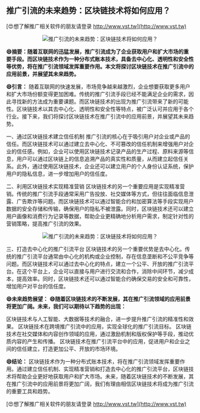 ## **推广引流的未来趋势：区块链技术将如何应用？**

[😍想了解推广相关软件的朋友请登录 http://www.vst.tw](http://www.vst.tw)

 <center><img src="https://vst.tw/MP4/tuiguang/png/7.png" alt="推广引流的未来趋势：区块链技术将如何应用？"></center>

**😄摘要：随着互联网的迅猛发展，推广引流成为了企业获取用户和扩大市场的重要手段。而区块链技术作为一种分布式账本技术，具备去中心化、透明性和安全性等优势，将在推广引流领域发挥重要作用。本文将探讨区块链技术在推广引流中的应用前景，并展望其未来趋势。**

**😄引言：**
随着互联网的快速发展，市场竞争越来越激烈，企业想要获取更多用户和扩大市场份额变得更加困难。传统的推广引流手段已经不能满足企业的需求，因此寻找新的方法成为重要课题。而区块链技术的出现为推广引流带来了新的可能性。区块链技术以其去中心化、透明性和安全性等特点，被广泛认可并应用于各个行业。接下来，我们将探讨区块链技术在推广引流中的应用前景，并展望其未来趋势。

一、通过区块链技术建立信任机制
推广引流的核心在于吸引用户对企业或产品的信任。而区块链技术可以通过建立去中心化、不可篡改的信任机制来增强用户对企业的信任感。例如，企业可以使用区块链技术记录产品的生产过程、原料来源等信息，用户可以通过区块链上的信息追溯产品的真实性和质量，从而建立起信任关系。此外，通过使用区块链技术，企业还可以建立用户的个人身份认证系统，保护用户的隐私信息，进一步增加用户的信任度。

二、利用区块链技术实现精准营销
区块链技术的另一个重要应用是实现精准营销。传统的推广引流手段通常采用广告投放、社交媒体等方式，但往往面临信息泄露、广告欺诈等问题。而区块链技术可以通过智能合约和加密算法等手段实现用户数据的安全存储和传输，确保用户的隐私不被泄露。同时，区块链技术还可以建立用户画像和消费行为记录等数据，帮助企业更精确地分析用户需求，制定针对性的营销策略，提高推广引流的效果。

 <center><img src="https://vst.tw/MP4/tuiguang/png/2.png" alt="推广引流的未来趋势：区块链技术将如何应用？"></center>

三、打造去中心化的推广引流平台
区块链技术的另一个重要优势是去中心化。传统的推广引流平台通常由中心化的机构或企业控制，存在信息垄断和不公平竞争等问题。而区块链技术可以通过去中心化的特点，建立一个公平、开放的推广引流平台。在这个平台上，企业可以直接与用户进行交流和合作，消除中间环节，减少成本，提高效率。同时，区块链技术还可以通过智能合约确保交易的安全和可靠性，增加用户对平台的信任度。

**😄未来趋势展望：**
**😄随着区块链技术的不断发展，其在推广引流领域的应用前景将更加广阔。未来，我们可以期待以下趋势的出现：**

区块链技术与人工智能、大数据等技术的融合，进一步提升推广引流的精准性和效果。
区块链技术在跨境推广引流中的应用，实现全球化的推广引流目标。
区块链技术在社交媒体和内容创作领域的应用，通过激励机制和版权保护等手段，推动优质内容的产生和传播。
区块链技术在推广引流平台中的应用，促进用户和企业之间的信任建立，打造更加公平、开放的市场环境。

**😄结论：**
区块链技术作为一种分布式账本技术，将在推广引流领域发挥重要作用。通过建立信任机制、实现精准营销和打造去中心化的推广引流平台，区块链技术将帮助企业更好地获取用户和扩大市场。未来，随着区块链技术的不断发展，其在推广引流中的应用前景将更加广阔，我们有理由相信区块链技术将成为推广引流的重要工具和趋势。

[😍想了解推广相关软件的朋友请登录 http://www.vst.tw](http://www.vst.tw)



